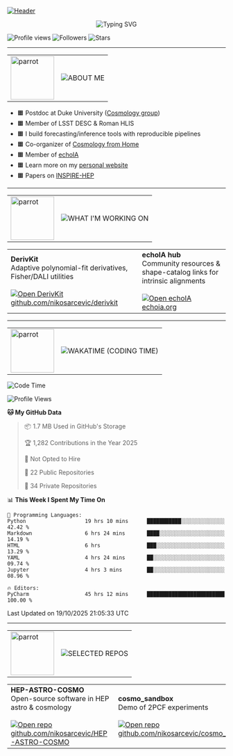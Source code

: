 [![Header](https://capsule-render.vercel.app/api?type=waving&color=0:ff6a00,50:ff8c00,100:ffb000&height=320&section=header&text=Hi%2C%20I'm%20Niko&fontSize=64&fontColor=ffffff&animation=fadeIn&fontAlignY=38&desc=•%20Cosmologist%20at%20Duke%20University%20•%20LSST%20DESC%20•%20NASA%20Roman%20HLIS%20•&descSize=22&descAlignY=58)](https://github.com/nikosarcevic)

<p align="center">
  <img src="https://readme-typing-svg.demolab.com?font=Fira+Code&size=26&duration=3000&pause=800&color=ff8c00&center=true&vCenter=true&repeat=true&width=820&lines=Cosmological+inference+%7C+Fisher%2FDALI%2FMCMC;Weak+lensing+%26+systematics;Combined+cosmological+probes;Open-source+%28DerivKit%2C+FISK%2C+echoIA%29" alt="Typing SVG" />
</p>

![Profile views](https://komarev.com/ghpvc/?username=nikosarcevic&label=Profile%20views&color=ff7a00&)
![Followers](https://img.shields.io/github/followers/nikosarcevic?style=flat&logo=github&label=Followers&color=ff9500)
![Stars](https://img.shields.io/github/stars/nikosarcevic?style=flat&logo=github&label=Stars&color=ffb000)


---


<!-- ===== ABOUT ME ===== -->
<table border="0" cellspacing="0" cellpadding="0" role="presentation">
  <tr>
    <td width="100" valign="middle">
      <img src="https://cultofthepartyparrot.com/parrots/hd/dealwithitparrot.gif" width="100" alt="parrot">
    </td>
    <td valign="middle">
      <img src="https://img.shields.io/badge/ABOUT%20ME-ff8c00?style=for-the-badge&labelColor=0d1117&logoColor=white" alt="ABOUT ME">
    </td>
  </tr>
</table>

- 🟧 Postdoc at Duke University ([Cosmology group](https://cosmology.phy.duke.edu/author/niko-sarcevic/))
- 🟧 Member of LSST DESC & Roman HLIS
- 🟧 I build forecasting/inference tools with reproducible pipelines
- 🟧 Co-organizer of [Cosmology from Home](https://cosmologyfromhome.com)
- 🟧 Member of [echoIA](https://echoia.org)
- 🟧 Learn more on my [personal website](https://nikosarcevic.com)
- 🟧 Papers on [INSPIRE-HEP](https://inspirehep.net/authors/1706125?ui-citation-summary=true)


---


<!-- ===== WHAT I'M WORKING ON ===== -->
<table border="0" cellspacing="0" cellpadding="0" role="presentation">
  <tr>
    <td width="100" valign="middle">
      <img src="https://cultofthepartyparrot.com/parrots/hd/everythingsfineparrot.gif" width="100" alt="parrot">
    </td>
    <td valign="middle">
      <img src="https://img.shields.io/badge/WHAT%20I%E2%80%99M%20WORKING%20ON-ff8c00?style=for-the-badge&labelColor=0d1117&logoColor=white" alt="WHAT I'M WORKING ON">
    </td>
  </tr>
</table>

<table border="0" cellspacing="0" cellpadding="0" role="presentation">
  <tr>
    <td>
      <b>DerivKit</b><br/>
      Adaptive polynomial-fit derivatives, Fisher/DALI utilities<br/><br/>
      <a href="https://github.com/nikosarcevic/derivkit">
        <img alt="Open DerivKit" src="https://img.shields.io/badge/Open-ff4db8?style=flat&logo=github&logoColor=white&labelColor=0d1117&color=ff4db8">
      </a><br/>
      <a href="https://github.com/nikosarcevic/derivkit">github.com/nikosarcevic/derivkit</a>
    </td>
    <td>
      <b>echoIA hub</b><br/>
      Community resources & shape-catalog links for intrinsic alignments<br/><br/>
      <a href="https://echoia.org">
        <img alt="Open echoIA" src="https://img.shields.io/badge/Open-ff4db8?style=flat&logo=open-access&logoColor=white&labelColor=0d1117&color=ff4db8">
      </a><br/>
      <a href="https://echoia.org">echoia.org</a>
    </td>
  </tr>
</table>


---


<!-- ===== WAKATIME ===== -->
<table border="0" cellspacing="0" cellpadding="0" role="presentation">
  <tr>
    <td width="100" valign="middle">
      <img src="https://cultofthepartyparrot.com/parrots/hd/googlyeyesparrot.gif" width="100" alt="parrot">
    </td>
    <td valign="middle">
      <img src="https://img.shields.io/badge/WAKATIME%20(CODING%20TIME)-ff8c00?style=for-the-badge&labelColor=0d1117&logoColor=white" alt="WAKATIME (CODING TIME)">
    </td>
  </tr>
</table>

<!--START_SECTION:waka-->
![Code Time](http://img.shields.io/badge/Code%20Time-46%20hrs%2053%20mins-blue)

![Profile Views](http://img.shields.io/badge/Profile%20Views-239-blue)

**🐱 My GitHub Data** 

> 📦 1.7 MB Used in GitHub's Storage 
 > 
> 🏆 1,282 Contributions in the Year 2025
 > 
> 🚫 Not Opted to Hire
 > 
> 📜 22 Public Repositories 
 > 
> 🔑 34 Private Repositories 
 > 
📊 **This Week I Spent My Time On** 

```text
💬 Programming Languages: 
Python                   19 hrs 10 mins      ███████████░░░░░░░░░░░░░░   42.42 % 
Markdown                 6 hrs 24 mins       ████░░░░░░░░░░░░░░░░░░░░░   14.19 % 
HTML                     6 hrs               ███░░░░░░░░░░░░░░░░░░░░░░   13.29 % 
YAML                     4 hrs 24 mins       ██░░░░░░░░░░░░░░░░░░░░░░░   09.74 % 
Jupyter                  4 hrs 3 mins        ██░░░░░░░░░░░░░░░░░░░░░░░   08.96 % 

🔥 Editors: 
PyCharm                  45 hrs 12 mins      █████████████████████████   100.00 % 
```


 Last Updated on 19/10/2025 21:05:33 UTC
<!--END_SECTION:waka-->


---


<!-- ===== SELECTED REPOS ===== -->
<table border="0" cellspacing="0" cellpadding="0" role="presentation">
  <tr>
    <td width="100" valign="middle">
      <img src="https://cultofthepartyparrot.com/parrots/hd/hdrparrot.gif" width="100" alt="parrot">
    </td>
    <td valign="middle">
      <img src="https://img.shields.io/badge/SELECTED%20REPOS-ff8c00?style=for-the-badge&labelColor=0d1117&logoColor=white" alt="SELECTED REPOS">
    </td>
  </tr>
</table>


<table border="0" cellspacing="0" cellpadding="0" role="presentation">
  <tr>
    <td>
      <b>HEP-ASTRO-COSMO</b><br/>
      Open-source software in HEP astro & cosmology<br/><br/>
      <a href="https://github.com/nikosarcevic/HEP-ASTRO-COSMO">
        <img alt="Open repo" src="https://img.shields.io/badge/Open-ff4db8?style=flat&logo=github&logoColor=white&labelColor=0d1117&color=ff4db8">
      </a><br/>
      <a href="https://github.com/nikosarcevic/HEP-ASTRO-COSMO">github.com/nikosarcevic/HEP-ASTRO-COSMO</a>
    </td>
    <td>
      <b>cosmo_sandbox</b><br/>
      Demo of 2PCF experiments<br/><br/>
      <a href="https://github.com/nikosarcevic/cosmo_sandbox">
        <img alt="Open repo" src="https://img.shields.io/badge/Open-ff4db8?style=flat&logo=github&logoColor=white&labelColor=0d1117&color=ff4db8">
      </a><br/>
      <a href="https://github.com/nikosarcevic/cosmo_sandbox">github.com/nikosarcevic/cosmo_sandbox</a>
    </td>
  </tr>
</table>
